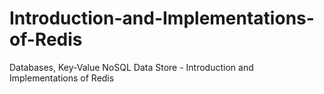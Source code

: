 # Introduction-and-Implementations-of-Redis
Databases, Key-Value NoSQL Data Store - Introduction and Implementations of Redis
